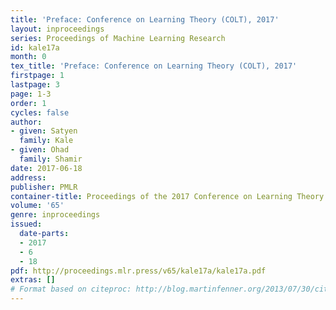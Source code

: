 ```yaml
---
title: 'Preface: Conference on Learning Theory (COLT), 2017'
layout: inproceedings
series: Proceedings of Machine Learning Research
id: kale17a
month: 0
tex_title: 'Preface: Conference on Learning Theory (COLT), 2017'
firstpage: 1
lastpage: 3
page: 1-3
order: 1
cycles: false
author:
- given: Satyen
  family: Kale
- given: Ohad
  family: Shamir
date: 2017-06-18
address: 
publisher: PMLR
container-title: Proceedings of the 2017 Conference on Learning Theory
volume: '65'
genre: inproceedings
issued:
  date-parts:
  - 2017
  - 6
  - 18
pdf: http://proceedings.mlr.press/v65/kale17a/kale17a.pdf
extras: []
# Format based on citeproc: http://blog.martinfenner.org/2013/07/30/citeproc-yaml-for-bibliographies/
---
```

